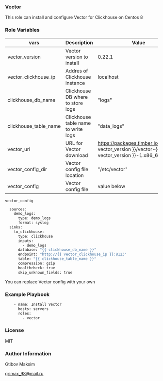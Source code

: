 ### Vector
This role can install and configure Vector for Clickhouse on Centos 8

### Role Variables
| vars | Description | Value | Location |
| ------------- | ------------- | ------------- | ------------- | 
| vector_version | Vector version to install | 0.22.1 | defaults/main.yml |
| vector_clickhouse_ip | Addres of Clickhouse instance | localhost | defaults/main.yml |
| clickhouse_db_name | Clickhouse DB where to store logs | "logs" | defaults/main.yml |
| clickhouse_table_name | Clickhouse table name to write logs | "data_logs" | defaults/main.yml |
| vector_url | URL for Vector download | https://packages.timber.io/vector/{{ vector_version }}/vector-{{ vector_version }}-1.x86_64.rpm | vars/main.yml |
| vector_config_dir | Vector config file location | "/etc/vector" | vars/main.yml |
| vector_config | Vector config file | value below | default/main.yml |

```vector_config ```
```bash
  sources:
    demo_logs:
      type: demo_logs
      format: syslog
  sinks:
    to_clickhouse:
      type: clickhouse
      inputs:
        - demo_logs
      database: "{{ clickhouse_db_name }}"
      endpoint: "http://{{ vector_clickhouse_ip }}:8123"
      table: "{{ clickhouse_table_name }}"
      compression: gzip
      healthcheck: true
      skip_unknown_fields: true
```
You can replace Vector config with your own

### Example Playbook
```bash
    - name: Install Vector
      hosts: servers
      roles:
        - vector
```
### License
MIT

### Author Information
Gtibov Maksim

grimax_98@mail.ru

